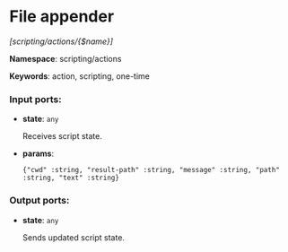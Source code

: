 # File appender

_[scripting/actions/{$name}]_

__Namespace__: scripting/actions

__Keywords__: action, scripting, one-time

### Input ports:

* __state__: ` any `

    Receives script state.


* __params__: 
    ```
    {"cwd" :string, "result-path" :string, "message" :string, "path" :string, "text" :string}
    ```

### Output ports:

* __state__: ` any `

    Sends updated script state.

